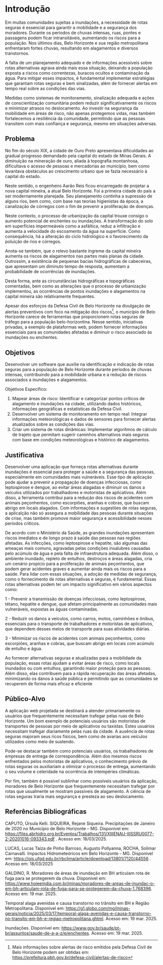 # Introdução
Em muitas comunidades sujeitas a inundações, a necessidade de rotas seguras é essencial para garantir a mobilidade e a segurança dos moradores. Durante os períodos de chuvas intensas, ruas, pontes e passagens podem ficar intransitáveis, aumentando os riscos para a população. Nos últimos dias, Belo Horizonte e sua região metropolitana enfrentaram fortes chuvas, resultando em alagamentos e diversos transtornos.

A falta de um planejamento adequado e de informações acessíveis sobre rotas alternativas agrava ainda mais essa situação, deixando a população exposta a riscos como correntezas, buracos ocultos e contaminação da água. Para mitigar esses impactos, é fundamental implementar estratégias que garantam rotas seguras e bem sinalizadas, além de fornecer alertas em tempo real sobre as condições das vias.

Medidas como sistemas de monitoramento, sinalização adequada e ações de conscientização comunitária podem reduzir significativamente os riscos e minimizar atrasos no deslocamento. Ao investir na segurança da mobilidade em áreas de risco, não apenas protegemos vidas, mas também fortalecemos a resiliência da comunidade, permitindo que as pessoas transitem com mais confiança e segurança, mesmo em situações adversas.

## Problema

No fim do século XIX, a cidade de Ouro Preto apresentava dificuldades ao gradual progresso demandado pela capital do estado de Minas Gerais. A diminuição na mineração de ouro, aliada à topografia montanhosa, dificultava o acesso de pessoas e mercadorias ao município, bem como levantava obstáculos ao crescimento urbano que se fazia necessário à capital do estado.

Neste sentido, o engenheiro Aarão Reis ficou encarregado de projetar a nova capital mineira, a atual Belo Horizonte. Foi a primeira cidade do país a ser modernamente planejada. Seu planejamento continha a supressão de alguns rios, bem como, com base nas teorias higienistas da época, a canalização de córregos com o fim de prevenir a proliferação de doenças.

Neste contexto, o processo de urbanização da capital trouxe consigo o aumento potencial de enchentes ou inundações. A transformação do solo em superfícies impermeáveis como a asfáltica, reduz a infiltração e aumenta a velocidade do escoamento da água na superfície. Como consequência, há a alteração do ciclo hidrológico e o favorecimento da poluição de rios e córregos.

Anota-se também, que o relevo bastante íngreme da capital mineira aumenta os riscos de alagamentos nas partes mais planas da cidade. Outrossim, a existência de pequenas bacias hidrográficas de cabeceiras, que apresentam um diminuto tempo de resposta, aumentam a probabilidade de ocorrências de inundações.

Desta forma, ante as circunstâncias hidrográficas e topográficas comentadas, bem como as alterações que o processo de urbanização implementou, as ocorrências de pontos inundações e alagamentos na capital mineira são relativamente frequentes. 

Apesar dos esforços da Defesa Civil de Belo Horizonte na divulgação de alertas preventivos com foco na mitigação dos riscos[^1], o município de Belo Horizonte carece de ferramentas que proporcionem rotas seguras de tráfego para a população belo-horizontina. Nesse sentido, iniciativas privadas, a exemplo de plataformas web, podem fornecer informações essenciais para as comunidades afetadas e diminuir o risco associado às inundações ou enchentes.


## Objetivos
Desenvolver um software que auxilie na identificação e indicação de rotas seguras para a população de Belo Horizonte durante períodos de chuvas intensas, contribuindo para a mobilidade urbana e a redução de riscos associados a inundações e alagamentos.

Objetivos Específico:
1.	Mapear áreas de risco: Identificar e categorizar pontos críticos de alagamento e inundações na cidade, utilizando dados históricos, informações geográficas e estatísticas da Defesa Civil.
2.	Desenvolver um sistema de monitoramento em tempo real: Integrar informações meteorológicas e dados de sensores para fornecer alertas atualizados sobre as condições das vias.
3.	Criar um sistema de rotas dinâmicas: Implementar algoritmos de cálculo de trajeto que permitam sugerir caminhos alternativos mais seguros com base em condições meteorológicas e histórico de alagamentos.


## Justificativa

Desenvolver uma aplicação que forneça rotas alternativas durante inundações é essencial para proteger a saúde e a segurança das pessoas, especialmente em comunidades mais vulneráveis. Esse tipo de aplicação pode ajudar a prevenir a propagação de doenças infecciosas, como leptospirose e dengue, ao evitar áreas alagadas e diminuir os danos a veículos utilizados por trabalhadores e motoristas de aplicativos. Além disso, a ferramenta contribui para a redução dos riscos de acidentes com animais peçonhentos, como escorpiões, aranhas e cobras, que buscam abrigo em locais alagados. Com informações e sugestões de rotas seguras, a aplicalção não só assegura a mobilidade das pessoas durante situações de crise, mas também promove maior segurança e acessibilidade nesses períodos críticos. 

  
De acordo com o Ministério da Saúde, as grandes inundações apresentam riscos imediatos e de longo prazo à saúde das pessoas nas regiões afetadas. As infecções, como leptospirose e hepatite, são algumas das ameaças mais comuns, agravadas pelas condições insalubres causadas pelo acúmulo de água e pela falta de infraestrutura adequada. Além disso, o ambiente inundado, repleto de entulhos, destroços e áreas alagadas, cria um cenário propício para a proliferação de animais peçonhentos, que podem gerar acidentes graves e aumentar ainda mais os riscos para a saúde. Para lidar com essas situações, a adoção de medidas de segurança, como o fornecimento de rotas alternativas e seguras, é fundamental. Essas rotas alternativas podem ter um impacto significativo em vários aspectos como: 

  
1 - Prevenir a transmissão de doenças infecciosas, como leptospirose, tétano, hepatite e dengue, que afetam principalmente as comunidades mais vulneráveis, expostas às águas contaminadas. 

2 - Reduzir os danos a veículos, como carros, motos, caminhões e ônibus, essenciais para o transporte de trabalhadores e motoristas de aplicativos, que dependem desses meios de transporte para suas atividades diárias. 

3 - Minimizar os riscos de acidentes com animais peçonhentos, como escorpiões, aranhas e cobras, que buscam abrigo em locais com acúmulo de entulho e água. 

 
Ao fornecer alternativas seguras e atualizadas para a mobilidade da população, essas rotas ajudam a evitar áreas de risco, como locais inundados ou com entulhos, garantindo maior proteção para as pessoas. Além disso, elas contribuem para a rápida recuperação das áreas afetadas, minimizando os danos à saúde pública e permitindo que as comunidades se recuperem de forma mais eficaz e eficiente 

## Público-Alvo

A aplicação web projetada se destinará a atender primariamente os usuários que frequentemente necessitam trafegar pelas ruas de Belo Horizonte. Um bom exemplo de potenciais usuários são motoristas de transportes de pessoas por meio de aplicativos ou taxistas. Estes usuários necessitam trafegar diariamente pelas ruas da cidade. A ausência de rotas seguras majoram seus ricos físicos, bem como de avarias aos veículos utilizados como meio de sustendo.

Pode-se destacar também como potenciais usuários, os trabalhadores de empresas de entrega de correspondência. Além dos mesmos riscos enfrentados pelos motoristas de aplicativos, o conhecimento prévio de rotas seguras os auxiliariam a otimizar o processo de entrega, aumentando o seu volume e celeridade na ocorrência de intempéries climáticas.

Por fim, também é possível sublinhar como possíveis usuários da aplicação, moradores de Belo Horizonte que frequentemente necessitam trafegar por rotas que usualmente se mostram passíveis de alagamento. A ciência de rotas seguras traria mais segurança e presteza ao seu deslocamento.

[^1]: Mais informações sobre alertas de risco emitidos pela Defesa Civil de Belo Horizonte podem ser obtidas em: https://prefeitura.pbh.gov.br/defesa-civil/alertas-de-risco 

## Referências Bibliográficas

CAPUTO, Úrsula Kelli. SIQUEIRA, Rejane Siqueira. Precipitações de Janeiro de 2020 no Município de Belo Horizonte – MG. Disponível em: https://files.abrhidro.org.br/Eventos/Trabalhos/131/XIIIENAU-IIISSRU0077-2-20201016-093343.pdf . Acesso em: 18/03/2025.

LUCAS, Lucas Taíza de Pinho Barroso, Augusto Pollyanna, ROCHA, Solimar Carnavalli. Impactos Hidrometeóricos em Belo Horizonte - MG. Disponível em: https://ojs.ufgd.edu.br/rbclima/article/download/13801/7120/44556 . Acesso em: 18/03/2025

GALDINO, R. Moradores de áreas de inundação em BH articulam rota de fuga para se protegerem da chuva. Disponível em: <https://www.hojeemdia.com.br/minas/moradores-de-areas-de-inundac-o-em-bh-articulam-rota-de-fuga-para-se-protegerem-da-chuva-1.768396>. Acesso em: 19 mar. 2025.

Temporal alaga avenidas e causa transtorno no trânsito em BH e Região Metropolitana. Disponível em: <https://g1.globo.com/mg/minas-gerais/noticia/2025/03/17/temporal-alaga-avenidas-e-causa-transtorno-no-transito-em-bh-e-regiao-metropolitana.ghtml>. Acesso em: 19 mar. 2025.

Inundações. Disponível em: <https://www.gov.br/saude/pt-br/assuntos/saude-de-a-a-z/e/enchentes>. Acesso em: 19 mar. 2025.
